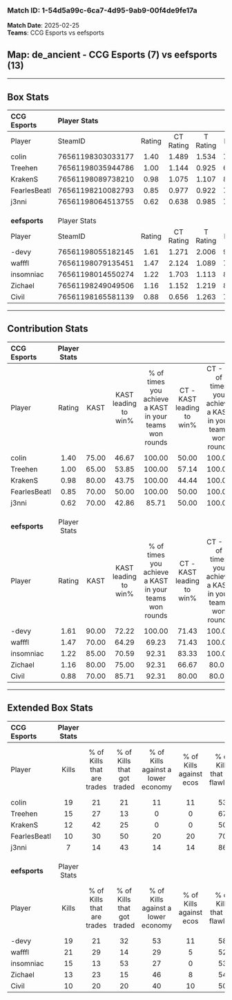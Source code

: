 ### Match ID: 1-54d5a99c-6ca7-4d95-9ab9-00f4de9fe17a  
**Match Date**: 2025-02-25  
**Teams**: CCG Esports vs eefsports  

## **Map**: de_ancient - CCG Esports (7) vs eefsports (13)  
---  

## Box Stats  

| **CCG Esports** | Player Stats      |        |           |          |       |       |       |         |        |      |     |
| :- | :- | :-: | :-: | :-: | :-: | :-: | :-: | :-: | :-: | :-: | :-: |
| Player          | SteamID           | Rating | CT Rating | T Rating | KAST  |  ADR  | Kills | Assists | Deaths | K/D  | HS% |
| coIin           | 76561198303033177 |  1.40  |   1.489   |  1.534   | 75.00 | 105.2 |  19   |    6    |   15   | 1.27 | 42  |
| Treehen         | 76561198035944786 |  1.00  |   1.144   |  0.925   | 65.00 | 60.1  |  15   |    0    |   14   | 1.07 |  6  |
| KrakenS         | 76561198089738210 |  0.98  |   1.075   |  1.107   | 80.00 | 52.8  |  12   |    4    |   14   | 0.86 | 50  |
| FearlesBeatl    | 76561198210082793 |  0.85  |   0.977   |  0.922   | 70.00 | 87.0  |  10   |    9    |   18   | 0.56 | 20  |
| j3nni           | 76561198064513755 |  0.62  |   0.638   |  0.985   | 70.00 | 51.5  |   7   |    6    |   17   | 0.41 | 71  |
|                 |                   |        |           |          |       |       |       |         |        |      |     |
|                 |                   |        |           |          |       |       |       |         |        |      |     |
|                 |                   |        |           |          |       |       |       |         |        |      |     |
| **eefsports**   | Player Stats      |        |           |          |       |       |       |         |        |      |     |
| Player          | SteamID           | Rating | CT Rating | T Rating | KAST  |  ADR  | Kills | Assists | Deaths | K/D  | HS% |
| -devy           | 76561198055182145 |  1.61  |   1.271   |  2.006   | 90.00 | 108.1 |  19   |    8    |   12   | 1.58 | 26  |
| wafffl          | 76561198079135451 |  1.47  |   2.124   |  1.089   | 70.00 | 95.2  |  21   |    1    |   12   | 1.75 | 61  |
| insomniac       | 76561198014550274 |  1.22  |   1.703   |  1.113   | 85.00 | 74.6  |  15   |    4    |   14   | 1.07 | 40  |
| Zichael         | 76561198249049506 |  1.16  |   1.152   |  1.219   | 80.00 | 78.2  |  13   |    5    |   12   | 1.08 | 69  |
| Civil           | 76561198165581139 |  0.88  |   0.656   |  1.263   | 70.00 | 59.6  |  10   |    7    |   13   | 0.77 | 30  |
---  

## Contribution Stats  

| **CCG Esports** | Player Stats |       |                      |                                                        |                           |                                                             |                          |                                                            |
| :- | :-: | :-: | :-: | :-: | :-: | :-: | :-: | :-: |
| Player          |    Rating    | KAST  | KAST leading to win% | % of times you achieve a KAST in your teams won rounds | CT - KAST leading to win% | CT - % of times you achieve a KAST in your teams won rounds | T - KAST leading to win% | T - % of times you achieve a KAST in your teams won rounds |
| coIin           |     1.40     | 75.00 |        46.67         |                         100.00                         |           50.00           |                           100.00                            |          42.86           |                           100.00                           |
| Treehen         |     1.00     | 65.00 |        53.85         |                         100.00                         |           57.14           |                           100.00                            |          50.00           |                           100.00                           |
| KrakenS         |     0.98     | 80.00 |        43.75         |                         100.00                         |           44.44           |                           100.00                            |          42.86           |                           100.00                           |
| FearlesBeatl    |     0.85     | 70.00 |        50.00         |                         100.00                         |           50.00           |                           100.00                            |          50.00           |                           100.00                           |
| j3nni           |     0.62     | 70.00 |        42.86         |                         85.71                          |           50.00           |                           100.00                            |          33.33           |                           66.67                            |
|                 |              |       |                      |                                                        |                           |                                                             |                          |                                                            |
|                 |              |       |                      |                                                        |                           |                                                             |                          |                                                            |
|                 |              |       |                      |                                                        |                           |                                                             |                          |                                                            |
| **eefsports**   | Player Stats |       |                      |                                                        |                           |                                                             |                          |                                                            |
| Player          |    Rating    | KAST  | KAST leading to win% | % of times you achieve a KAST in your teams won rounds | CT - KAST leading to win% | CT - % of times you achieve a KAST in your teams won rounds | T - KAST leading to win% | T - % of times you achieve a KAST in your teams won rounds |
| -devy           |     1.61     | 90.00 |        72.22         |                         100.00                         |           71.43           |                           100.00                            |          72.73           |                           100.00                           |
| wafffl          |     1.47     | 70.00 |        64.29         |                         69.23                          |           71.43           |                           100.00                            |          57.14           |                           50.00                            |
| insomniac       |     1.22     | 85.00 |        70.59         |                         92.31                          |           83.33           |                           100.00                            |          63.64           |                           87.50                            |
| Zichael         |     1.16     | 80.00 |        75.00         |                         92.31                          |           66.67           |                            80.00                            |          80.00           |                           100.00                           |
| Civil           |     0.88     | 70.00 |        85.71         |                         92.31                          |           80.00           |                            80.00                            |          88.89           |                           100.00                           |
---  

## Extended Box Stats  

| **CCG Esports** | Player Stats |                            |                            |                                    |                         |                              |                                 |        |                             |                                     |                          |                               |                            |
| :- | :-: | :-: | :-: | :-: | :-: | :-: | :-: | :-: | :-: | :-: | :-: | :-: | :-: |
| Player          |    Kills     | % of Kills that are trades | % of Kills that got traded | % of Kills against a lower economy | % of Kills against ecos | % of Kills that are flawless | % of Kills that are close duels | Deaths | % of Deaths that get traded | % of Deaths against a lower economy | % of Deaths against ecos | % of Deaths that are flawless | % of Deaths that are close |
| coIin           |      19      |             21             |             21             |                 11                 |           11            |              53              |                0                |   15   |             33              |                  0                  |            0             |              67               |             20             |
| Treehen         |      15      |             27             |             13             |                 0                  |            0            |              67              |                0                |   14   |             14              |                  0                  |            0             |              71               |             0              |
| KrakenS         |      12      |             42             |             25             |                 0                  |            0            |              50              |                8                |   14   |             29              |                  0                  |            0             |              71               |             0              |
| FearlesBeatl    |      10      |             30             |             50             |                 20                 |           20            |              70              |               10                |   18   |             22              |                  0                  |            0             |              22               |             22             |
| j3nni           |      7       |             14             |             43             |                 14                 |           14            |              86              |                0                |   17   |             35              |                  0                  |            0             |              53               |             18             |
|                 |              |                            |                            |                                    |                         |                              |                                 |        |                             |                                     |                          |                               |                            |
|                 |              |                            |                            |                                    |                         |                              |                                 |        |                             |                                     |                          |                               |                            |
|                 |              |                            |                            |                                    |                         |                              |                                 |        |                             |                                     |                          |                               |                            |
| **eefsports**   | Player Stats |                            |                            |                                    |                         |                              |                                 |        |                             |                                     |                          |                               |                            |
| Player          |    Kills     | % of Kills that are trades | % of Kills that got traded | % of Kills against a lower economy | % of Kills against ecos | % of Kills that are flawless | % of Kills that are close duels | Deaths | % of Deaths that get traded | % of Deaths against a lower economy | % of Deaths against ecos | % of Deaths that are flawless | % of Deaths that are close |
| -devy           |      19      |             21             |             32             |                 53                 |           11            |              58              |                5                |   12   |             33              |                 17                  |            0             |              58               |             0              |
| wafffl          |      21      |             29             |             14             |                 29                 |            5            |              52              |               10                |   12   |             17              |                 25                  |            0             |              75               |             0              |
| insomniac       |      15      |             13             |             53             |                 27                 |            0            |              53              |               33                |   14   |             36              |                 21                  |            7             |              71               |             0              |
| Zichael         |      13      |             23             |             15             |                 46                 |            8            |              54              |                8                |   12   |              8              |                  8                  |            0             |              42               |             8              |
| Civil           |      10      |             20             |             20             |                 40                 |           10            |              50              |               10                |   13   |             38              |                 23                  |            8             |              69               |             8              |
